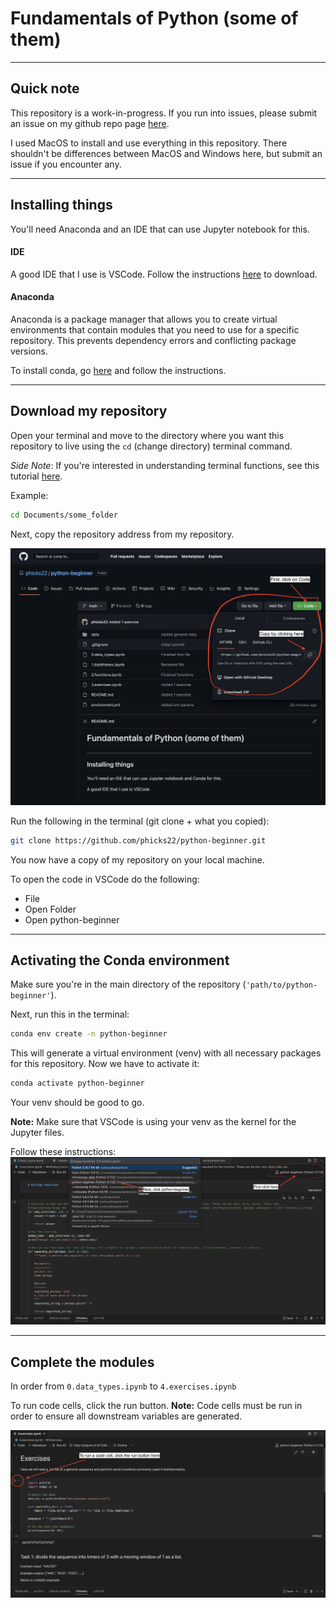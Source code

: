 # Fundamentals of Python (some of them)
---
## Quick note
This repository is a work-in-progress. If you run into issues, please submit an issue on my github repo page [here](https://github.com/phicks22/python-beginner/issues).

I used MacOS to install and use everything in this repository. There shouldn't be differences between MacOS and Windows here, but submit an issue if you encounter any.

---
## Installing things
You'll need Anaconda and an IDE that can use Jupyter notebook for this.

#### IDE
A good IDE that I use is VSCode. Follow the instructions [here](https://code.visualstudio.com/download) to download.

#### Anaconda
Anaconda is a package manager that allows you to create virtual environments that contain modules that you need to use for a specific repository. This prevents dependency errors and conflicting package versions.

To install conda, go [here](https://www.anaconda.com/products/distribution) and follow the instructions.

---
## Download my repository
Open your terminal and move to the directory where you want this repository to live using the `cd` (change directory) terminal command.

_Side Note_: If you're interested in understanding terminal functions, see this tutorial [here](https://tutorials.codebar.io/command-line/introduction/tutorial.html).

Example:
```bash
cd Documents/some_folder
```

Next, copy the repository address from my repository.

![Cloning](imgs/clone.png)

Run the following in the terminal (git clone + what you copied):
```bash
git clone https://github.com/phicks22/python-beginner.git
```

You now have a copy of my repository on your local machine.

To open the code in VSCode do the following:
* File
* Open Folder
* Open python-beginner

---
## Activating the Conda environment
Make sure you're in the main directory of the repository (`'path/to/python-beginner'`).

Next, run this in the terminal:
```bash
conda env create -n python-beginner
```

This will generate a virtual environment (venv) with all necessary packages for this repository. Now we have to activate it:
```bash
conda activate python-beginner
```

Your venv should be good to go.

**Note:** Make sure that VSCode is using your venv as the kernel for the Jupyter files.

Follow these instructions:
![kernel setup](imgs/kernel_setup.png)

---
## Complete the modules
In order from `0.data_types.ipynb` to `4.exercises.ipynb`

To run code cells, click the run button.
**Note:** Code cells must be run in order to ensure all downstream variables are generated.

![run code cells](imgs/run_cells.png)
